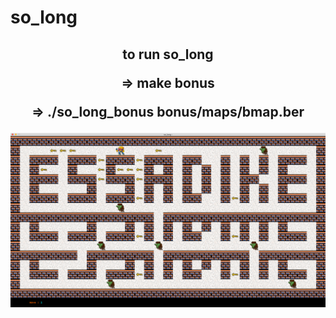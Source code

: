 # so_long
<h2 align="center" Game 2D /> 

to run so_long 

=>  make bonus

=> ./so_long_bonus bonus/maps/bmap.ber


<img with="1000" hieght="500" src="https://github.com/essadike-elhafiane/so_long/blob/main/textures/Screen%20Shot%202023-03-05%20at%202.53.43%20PM.png?raw=true" />
